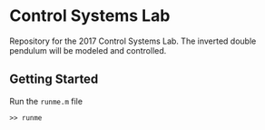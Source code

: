 # Control Systems Lab
Repository for the 2017 Control Systems Lab. The inverted double pendulum will be modeled and controlled.

## Getting Started
Run the `runme.m` file

```
>> runme
```